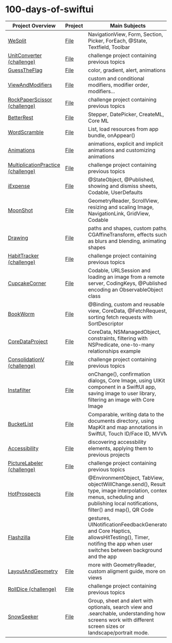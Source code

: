 # 100-days-of-swiftui

| Project Overview | Project | Main Subjects |
| ---- | ---- | -------- |
| [WeSplit](https://www.hackingwithswift.com/books/ios-swiftui/wesplit-introduction) | [File](https://github.com/canonall/100-days-of-swiftui/tree/main/WeSplit) | NavigationView, Form, Section, Picker, ForEach, @State, Textfield, Toolbar
| [UnitConverter (challenge)](https://www.hackingwithswift.com/100/swiftui/19) | [File](https://github.com/canonall/100-days-of-swiftui/tree/main/UnitConverter) | challenge project containing previous topics
| [GuessTheFlag](https://www.hackingwithswift.com/books/ios-swiftui/guess-the-flag-introduction) | [File](https://github.com/canonall/100-days-of-swiftui/tree/main/GuessTheFlag) | color, gradient, alert, animations
| [ViewAndModifiers](https://www.hackingwithswift.com/books/ios-swiftui/views-and-modifiers-introduction) | [File](https://github.com/canonall/100-days-of-swiftui/tree/main/ViewsAndModifiers) | custom and conditional modifiers, modifier order, modifiers...
| [RockPaperScissor (challenge)](https://www.hackingwithswift.com/guide/ios-swiftui/2/3/challenge) | [File](https://github.com/canonall/100-days-of-swiftui/tree/main/RockPaperScissor) | challenge project containing previous topics
| [BetterRest](https://www.hackingwithswift.com/books/ios-swiftui/betterrest-introduction) | [File](https://github.com/canonall/100-days-of-swiftui/tree/main/BetterRest) | Stepper, DatePicker, CreateML, Core ML
| [WordScramble](https://www.hackingwithswift.com/books/ios-swiftui/word-scramble-introduction) | [File](https://github.com/canonall/100-days-of-swiftui/tree/main/WordScramble) | List, load resources from app bundle, onAppear()
| [Animations](https://www.hackingwithswift.com/books/ios-swiftui/animation-introduction) | [File](https://github.com/canonall/100-days-of-swiftui/tree/main/Animations) |  animations, explicit and implicit animations and customizing animations
| [MultiplicationPractice (challenge)](https://www.hackingwithswift.com/guide/ios-swiftui/3/3/challenge) | [File](https://github.com/canonall/100-days-of-swiftui/tree/main/MultiplicationPractice) | challenge project containing previous topics
| [iExpense](https://www.hackingwithswift.com/books/ios-swiftui/iexpense-introduction) | [File](https://github.com/canonall/100-days-of-swiftui/tree/main/iExpenseReal) | @StateObject, @Published, showing and dismiss sheets, Codable, UserDefaults
| [MoonShot](https://www.hackingwithswift.com/books/ios-swiftui/moonshot-introduction) | [File](https://github.com/canonall/100-days-of-swiftui/tree/main/MoonShot) | GeometryReader, ScrollView, resizing and scaling Image, NavigationLink, GridView, Codable
| [Drawing](https://www.hackingwithswift.com/books/ios-swiftui/drawing-introduction) | [File](https://github.com/canonall/100-days-of-swiftui/tree/main/Drawing) | paths and shapes, custom paths, CGAffineTransform, effects such as blurs and blending, animating shapes
| [HabitTracker (challenge)](https://www.hackingwithswift.com/guide/ios-swiftui/4/3/challenge) | [File](https://github.com/canonall/100-days-of-swiftui/tree/main/HabitTracker) | challenge project containing previous topics
| [CupcakeCorner](https://www.hackingwithswift.com/books/ios-swiftui/cupcake-corner-introduction) | [File](https://github.com/canonall/100-days-of-swiftui/tree/main/CupcakeCornerReal) | Codable, URLSession and loading an image from a remote server, CodingKeys, @Published, encoding an ObservableObject class
| [BookWorm](https://www.hackingwithswift.com/books/ios-swiftui/bookworm-introduction) | [File](https://github.com/canonall/100-days-of-swiftui/tree/main/Bookworm) | @Binding, custom and reusable view, CoreData, @FetchRequest, sorting fetch requests with SortDescriptor
| [CoreDataProject](https://www.hackingwithswift.com/books/ios-swiftui/core-data-introduction) | [File](https://github.com/canonall/100-days-of-swiftui/tree/main/CoreDataProject) | CoreData, NSManagedObject, constraints, filtering with NSPredicate, one-to-many relationships example
| [ConsolidationV (challenge)](https://www.hackingwithswift.com/guide/ios-swiftui/5/3/challenge) | [File](https://github.com/canonall/100-days-of-swiftui/tree/main/ConsolidationV) | challenge project containing previous topics
| [Instafilter](https://www.hackingwithswift.com/books/ios-swiftui/instafilter-introduction) | [File](https://github.com/canonall/100-days-of-swiftui/tree/main/InstafilterReal) | onChange(), confirmation dialogs, Core Image, using UIKit component in a SwiftUI app, saving image to user library, filtering an image with Core Image
| [BucketList](https://www.hackingwithswift.com/books/ios-swiftui/bucket-list-introduction) | [File](https://github.com/canonall/100-days-of-swiftui/tree/main/BucketList) | Comparable, writing data to the documents directory, using MapKit and map annotations in SwiftUI, Touch ID/Face ID, MVVM
| [Accessibility](https://www.hackingwithswift.com/books/ios-swiftui/accessibility-introduction) | [File](https://github.com/canonall/100-days-of-swiftui/tree/main/AccessibilityIntroduction) | discovering accessbility elements, applying them to previous projects
| [PictureLabeler (challenge)](https://www.hackingwithswift.com/guide/ios-swiftui/6/3/challenge) | [File](https://github.com/canonall/100-days-of-swiftui/tree/main/PictureLabeler) | challenge project containing previous topics
| [HotProspects](https://www.hackingwithswift.com/books/ios-swiftui/hot-prospects-introduction) | [File](https://github.com/canonall/100-days-of-swiftui/tree/main/HotProspects) | @EnvironmentObject, TabView, objectWillChange.send(), Result type, image interpolation, context menus, scheduling and publishing local notifications, filter() and map(), QR Code
| [Flashzilla](https://www.hackingwithswift.com/books/ios-swiftui/flashzilla-introduction) | [File](https://github.com/canonall/100-days-of-swiftui/tree/main/Flashzilla) | gestures, UINotificationFeedbackGenerator and Core Haptics, allowsHitTesting(), Timer, notifing the app when user switches between background and the app
| [LayoutAndGeometry](https://www.hackingwithswift.com/books/ios-swiftui/layout-and-geometry-introduction) | [File](https://github.com/canonall/100-days-of-swiftui/tree/main/LayoutAndGeometry) | more with GeometryReader, custom aligment guide, more on views
| [RollDice (challenge)](https://www.hackingwithswift.com/guide/ios-swiftui/7/3/challenge) | [File](https://github.com/canonall/100-days-of-swiftui/tree/main/RollDice) | challenge project containing previous topics
| [SnowSeeker](https://www.hackingwithswift.com/books/ios-swiftui/snowseeker-introduction) | [File](https://github.com/canonall/100-days-of-swiftui/tree/main/SnowSeeker) | Group, sheet and alert with optionals, search view and .searchable, understanding how screens work with different screen sizes or landscape/portrait mode.
